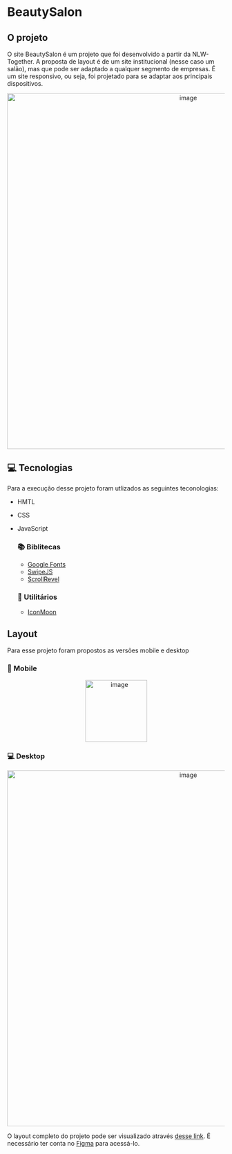 # BeautySalon

## O projeto

O site BeautySalon é um projeto que foi desenvolvido a partir da NLW-Together.
A proposta de layout é de um site institucional (nesse caso um salão), mas que pode ser adaptado a qualquer segmento de empresas.
É um site responsivo, ou seja, foi projetado para se adaptar aos principais dispositivos.

<p align="center"> 
  <img width="823" alt="image" src="https://user-images.githubusercontent.com/86054136/144152256-a9b1654e-fa7b-4bd9-8bbc-5723055ba22e.png">
</p>

##  :computer:	 Tecnologias

Para a execução desse projeto foram utlizados as seguintes teconologias:

* HMTL
* CSS
* JavaScript

  ### :books: Biblitecas

  * [Google Fonts](https://fonts.google.com/)
  * [SwipeJS](https://github.com/nolimits4web/Swiper)
  * [ScrollRevel](https://scrollrevealjs.org)

  ### :triangular_flag_on_post:	 Utilitários

  * [IconMoon](https://icomoon.io/app/#/select)

## Layout

Para esse projeto foram propostos as versões mobile e desktop

  ### :iphone:	Mobile
  <p align = "center">
    <img width="143" alt="image" src="https://user-images.githubusercontent.com/86054136/144154230-34d5255d-a5d7-4905-a44a-284622428b21.png">
  </p>
  
  ### :computer: Desktop
  <p align="center"> 
    <img width="823" alt="image" src="https://user-images.githubusercontent.com/86054136/144152256-a9b1654e-fa7b-4bd9-8bbc-5723055ba22e.png">
  </p>
  
  O layout completo do projeto pode ser visualizado através [desse link](https://www.figma.com/community/file/1009807319507822993/Origin-Six). É necessário ter conta no [Figma](https://figma.com) para acessá-lo.
  
